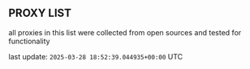## PROXY LIST

all proxies in this list were collected from open sources and tested for functionality

last update: `2025-03-28 18:52:39.044935+00:00` UTC